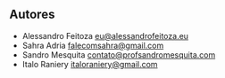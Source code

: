 ## Autores
- Alessandro Feitoza <eu@alessandrofeitoza.eu>
- Sahra Adria <falecomsahra@gmail.com>
- Sandro Mesquita <contato@profsandromesquita.com>
- Italo Raniery <italoraniery@gmail.com>
